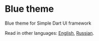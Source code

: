 # Blue theme

Blue theme for Simple Dart UI framework

Read in other languages: [English](README.md), [Russian](README.ru.md).

